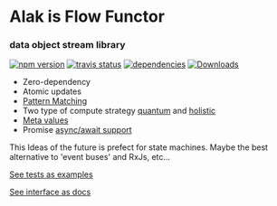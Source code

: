 # Alak is Flow Functor
### data object stream library
[![npm version](https://badge.fury.io/js/alak.svg)](https://badge.fury.io/js/alak)
[![travis status](https://travis-ci.org/gleba/alak.svg?branch=master)](https://travis-ci.org/gleba/alak)
[![dependencies](https://david-dm.org/gleba/alak.svg)](https://david-dm.org/gleba/alak)
[![Downloads](https://img.shields.io/npm/dt/alak.svg)](https://www.npmjs.com/package/alak)

* Zero-dependency
* Atomic updates
* [Pattern Matching](https://github.com/gleba/alak/blob/master/tests/3_pattern_maching.ts)
* Two type of compute strategy [quantum](https://github.com/gleba/alak/blob/master/tests/2_mutate_from.ts#L24) and [holistic](https://github.com/gleba/alak/blob/master/tests/2_mutate_from.ts#L39) 
* [Meta values](https://github.com/gleba/alak/blob/master/tests/5_meta.ts)
* Promise [async/await support](https://github.com/gleba/alak/blob/master/tests/6_warp_events.ts#L23)



This Ideas of the future is prefect for state machines. Maybe the best alternative to 'event buses' and RxJs, etc... 

[See tests as examples](https://github.com/gleba/alak/blob/master/tests/)

[See interface as docs](https://github.com/gleba/alak/blob/master/index.d.ts)
